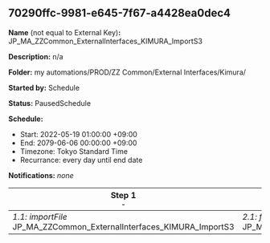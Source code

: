 ## 70290ffc-9981-e645-7f67-a4428ea0dec4

**Name** (not equal to External Key)**:** JP_MA_ZZCommon_ExternalInterfaces_KIMURA_ImportS3

**Description:** n/a

**Folder:** my automations/PROD/ZZ Common/External Interfaces/Kimura/

**Started by:** Schedule

**Status:** PausedSchedule

**Schedule:**

* Start: 2022-05-19 01:00:00 +09:00
* End: 2079-06-06 00:00:00 +09:00
* Timezone: Tokyo Standard Time
* Recurrance: every day until end date

**Notifications:** _none_


| Step 1<br>_<small>-</small>_ | Step 2<br>_<small>-</small>_ |
| --- | --- |
| _1.1: importFile_<br>JP_MA_ZZCommon_ExternalInterfaces_KIMURA_ImportS3 | _2.1: fileTransfer_<br>JP_MA_ZZCommon_ExternalInterfaces_KIMURA_Transfer |
